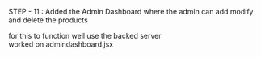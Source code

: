 STEP -  11  :  Added  the Admin  Dashboard  where  the  admin can  add modify and delete the  products   

for this to  function  well  use  the backed  server  
worked on  admindashboard.jsx 

